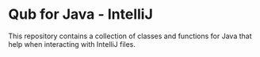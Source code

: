# Qub for Java - IntelliJ

This repository contains a collection of classes and functions for Java that help when interacting with IntelliJ files.